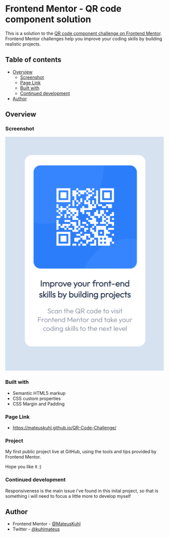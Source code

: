 # Frontend Mentor - QR code component solution

This is a solution to the [QR code component challenge on Frontend Mentor](https://www.frontendmentor.io/challenges/qr-code-component-iux_sIO_H). Frontend Mentor challenges help you improve your coding skills by building realistic projects. 

## Table of contents

- [Overview](#overview)
  - [Screenshot](#screenshot)
  - [Page Link](#page-link)
  - [Built with](#built-with)
  - [Continued development](#continued-development)
- [Author](#author)


## Overview

### Screenshot

![](images/QR%20Code%20-%20Screenshot.png)


### Built with

- Semantic HTML5 markup
- CSS custom properties
- CSS Margin and Padding

### Page Link

- https://mateuskuhl.github.io/QR-Code-Challenge/

### Project

My first public project live at GitHub, using the tools and tips provided by Frontend Mentor.

Hope you like it :)


### Continued development

Responsiveness is the main issue i've found in this inital project, so that is something i will need to focus a little more to develop myself


## Author

- Frontend Mentor - [@MateusKuhl](https://www.frontendmentor.io/profile/MateusKuhl)
- Twitter - [@kuhlmateus](https://www.twitter.com/kuhlmateus)



